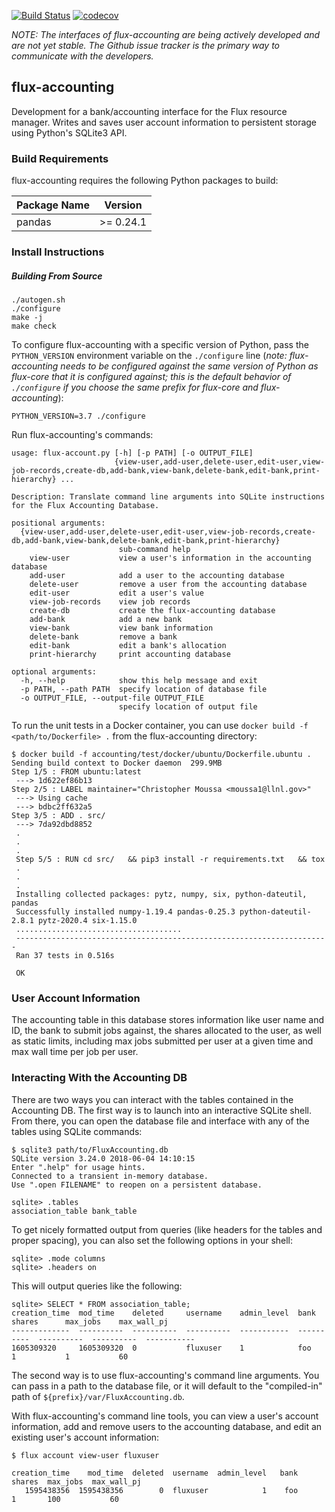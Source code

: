 [![Build Status](https://travis-ci.org/flux-framework/flux-accounting.svg?branch=master)](https://travis-ci.org/flux-framework/flux-accounting)
[![codecov](https://codecov.io/gh/flux-framework/flux-accounting/branch/master/graph/badge.svg)](https://codecov.io/gh/flux-framework/flux-accounting)

_NOTE: The interfaces of flux-accounting are being actively developed and are not yet stable. The Github issue tracker is the primary way to communicate with the developers._

## flux-accounting

Development for a bank/accounting interface for the Flux resource manager. Writes and saves user account information to persistent storage using Python's SQLite3 API.

### Build Requirements

flux-accounting requires the following Python packages to build:

| Package Name | Version    |
| ------------ | ---------- |
| pandas       | >= 0.24.1  |

### Install Instructions

##### Building From Source

```console
./autogen.sh
./configure
make -j
make check
```

To configure flux-accounting with a specific version of Python, pass the `PYTHON_VERSION` environment variable on the `./configure` line (_note: flux-accounting needs to be configured against the same version of Python as flux-core that it is configured against; this is the default behavior of `./configure` if you choose the same prefix for flux-core and flux-accounting_):

```console
PYTHON_VERSION=3.7 ./configure
```

Run flux-accounting's commands:

```
usage: flux-account.py [-h] [-p PATH] [-o OUTPUT_FILE]
                       {view-user,add-user,delete-user,edit-user,view-job-records,create-db,add-bank,view-bank,delete-bank,edit-bank,print-hierarchy} ...

Description: Translate command line arguments into SQLite instructions for the Flux Accounting Database.

positional arguments:
  {view-user,add-user,delete-user,edit-user,view-job-records,create-db,add-bank,view-bank,delete-bank,edit-bank,print-hierarchy}
                        sub-command help
    view-user           view a user's information in the accounting database
    add-user            add a user to the accounting database
    delete-user         remove a user from the accounting database
    edit-user           edit a user's value
    view-job-records    view job records
    create-db           create the flux-accounting database
    add-bank            add a new bank
    view-bank           view bank information
    delete-bank         remove a bank
    edit-bank           edit a bank's allocation
    print-hierarchy     print accounting database

optional arguments:
  -h, --help            show this help message and exit
  -p PATH, --path PATH  specify location of database file
  -o OUTPUT_FILE, --output-file OUTPUT_FILE
                        specify location of output file
```

To run the unit tests in a Docker container, you can use `docker build -f <path/to/Dockerfile> .` from the flux-accounting directory:

```
$ docker build -f accounting/test/docker/ubuntu/Dockerfile.ubuntu .
Sending build context to Docker daemon  299.9MB
Step 1/5 : FROM ubuntu:latest
 ---> 1d622ef86b13
Step 2/5 : LABEL maintainer="Christopher Moussa <moussa1@llnl.gov>"
 ---> Using cache
 ---> bdbc2ff632a5
Step 3/5 : ADD . src/
 ---> 7da92dbd8852
 .
 .
 .
 Step 5/5 : RUN cd src/   && pip3 install -r requirements.txt   && tox
 .
 .
 .
 Installing collected packages: pytz, numpy, six, python-dateutil, pandas
 Successfully installed numpy-1.19.4 pandas-0.25.3 python-dateutil-2.8.1 pytz-2020.4 six-1.15.0
 .....................................
 ----------------------------------------------------------------------
 Ran 37 tests in 0.516s

 OK
```

### User Account Information

The accounting table in this database stores information like user name and ID, the bank to submit jobs against, the shares allocated to the user, as well as static limits, including max jobs submitted per user at a given time and max wall time per job per user.

### Interacting With the Accounting DB

There are two ways you can interact with the tables contained in the Accounting DB. The first way is to launch into an interactive SQLite shell. From there, you can open the database file and interface with any of the tables using SQLite commands:

```
$ sqlite3 path/to/FluxAccounting.db
SQLite version 3.24.0 2018-06-04 14:10:15
Enter ".help" for usage hints.
Connected to a transient in-memory database.
Use ".open FILENAME" to reopen on a persistent database.

sqlite> .tables
association_table bank_table
```

To get nicely formatted output from queries (like headers for the tables and proper spacing), you can also set the following options in your shell:

```
sqlite> .mode columns
sqlite> .headers on
```

This will output queries like the following:

```
sqlite> SELECT * FROM association_table;
creation_time  mod_time    deleted     username    admin_level  bank        shares      max_jobs    max_wall_pj
-------------  ----------  ----------  ----------  -----------  ----------  ----------  ----------  -----------
1605309320     1605309320  0           fluxuser    1            foo         1           1           60       
```

The second way is to use flux-accounting's command line arguments. You can pass in a path to the database file, or it will default to the "compiled-in" path of `${prefix}/var/FluxAccounting.db`.

With flux-accounting's command line tools, you can view a user's account information, add and remove users to the accounting database, and edit an existing user's account information:

```
$ flux account view-user fluxuser

creation_time    mod_time  deleted  username  admin_level   bank   shares  max_jobs  max_wall_pj
   1595438356  1595438356        0  fluxuser            1    foo        1       100           60
```
